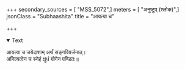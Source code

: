 +++
secondary_sources = [ "MSS_5072",]
meters = [ "अनुष्टुप् (श्लोक)",]
jsonClass = "Subhaashita"
title = "आयत्या च"

+++

<details open><summary>Text</summary>

आयत्या च जयेदाशाम् अर्थं सङ्गविवर्जनात्।  
अनित्यत्वेन च स्नेहं क्षुधं योगेन पण्डितः॥
</details>

